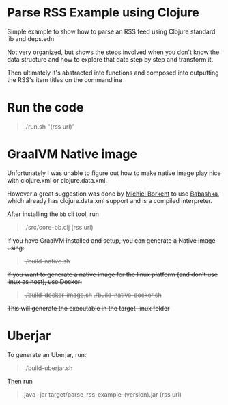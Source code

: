 # Parse RSS Example using Clojure

Simple example to show how to parse an RSS feed using Clojure standard lib and deps.edn

Not very organized, but shows the steps involved when you don't know the data structure
and how to explore that data step by step and transform it.

Then ultimately it's abstracted into functions and composed into outputting the RSS's item titles on the commandline

# Run the code
> ./run.sh "(rss url)"

# GraalVM Native image

Unfortunately I was unable to figure out how to make native image play nice with clojure.xml or clojure.data.xml.

However a great suggestion was done by [Michiel Borkent](https://github.com/borkdude) to use [Babashka](https://github.com/babashka/babashka), which already has clojure.data.xml support and is a compiled interpreter.

After installing the `bb` cli tool, run
> ./src/core-bb.clj (rss url)

~~If you have GraalVM installed and setup, you can generate a Native image using:~~
> ~~./build-native.sh~~

~~If you want to generate a native image for the linux platform (and don't use linux as host), use Docker:~~
> ~~./build-docker-image.sh~~
> ~~./build-native-docker.sh~~

~~This will generate the executable in the target-linux folder~~
# Uberjar

To generate an Uberjar, run:
> ./build-uberjar.sh

Then run
> java -jar target/parse_rss-example-(version).jar (rss url)

